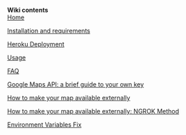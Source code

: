 **Wiki contents**<br/>
[Home](https://github.com/AHAAAAAAA/PokemonGo-Map/wiki)<br/>

[Installation and requirements](https://github.com/AHAAAAAAA/PokemonGo-Map/wiki/Installation-and-requirements)<br/>

[Heroku Deployment](https://github.com/AHAAAAAAA/PokemonGo-Map/wiki/Heroku-Deployment)<br/>

[Usage](https://github.com/AHAAAAAAA/PokemonGo-Map/wiki/Usage)<br/>

[FAQ](https://github.com/AHAAAAAAA/PokemonGo-Map/wiki/FAQ)<br/>

[Google Maps API: a brief guide to your own key](https://github.com/AHAAAAAAA/PokemonGo-Map/wiki/Google-Maps-API:-a-brief-guide-to-your-own-key)

[How to make your map available externally](https://github.com/AHAAAAAAA/PokemonGo-Map/wiki/How-to-make-your-map-available-externally)  

[How to make your map available externally: NGROK Method](https://github.com/AHAAAAAAA/PokemonGo-Map/wiki/How-to-make-your-map-available-externally:-NGROK-Method)  

[Environment Variables Fix](https://github.com/AHAAAAAAA/PokemonGo-Map/wiki/Environment-Variables-fix)